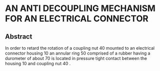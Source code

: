 # AN ANTI DECOUPLING MECHANISM FOR AN ELECTRICAL CONNECTOR

## Abstract
In order to retard the rotation of a coupling nut 40 mounted to an electrical connector housing 10 an annular ring 50 comprised of a rubber having a durometer of about 70 is located in pressure tight contact between the housing 10 and coupling nut 40 .